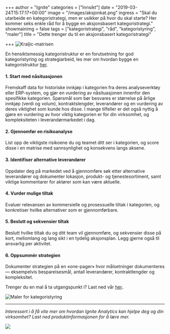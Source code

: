 +++
author = "Ignite"
categories = ["Innsikt"]
date = "2019-03-24T15:17:17+00:00"
image = "/images/aksjonkat.png"
ingress = "Skal du utarbeide en kategoristrategi, men er usikker på hvor du skal starte? Her kommer seks enkle råd for å bygge en aksjonsbasert kategoristrategi."
showmainimg = false
tags = ["kategoristrategi", "råd", "kategoristyring", "maler"]
title = "Dette trenger du til en aksjonsbasert kategoristrategi"

+++
![Kraljic-matrisen](https://cdn-images-1.medium.com/max/800/1*kw75yChEWgqD7lv3vx2-0g.png "Kraljic-matrisen")

En hensiktsmessig kategoristruktur er en forutsetning for god kategoristyring og strategiarbeid, les mer om hvordan bygge en kategoristruktur [her](https://www.ignite.no/blogg/innsikt/hvordan-bygge-en-hensiktsmessig-kategoristruktur/).

#### 1. Start med nåsituasjonen

Fremskaff data for historiske innkjøp i kategorien fra deres analyseverktøy eller ERP-system, og gjør en vurdering av nåsituasjonen innenfor den spesifikke kategorien. Spørsmål som bør besvares er størrelse på årlige innkjøp (verdi og volum), kontraktslengder, leverandører og en vurdering av deres viktighet som kunde hos disse. I mange tilfeller er det også nyttig å gjøre en vurdering av hvor viktig kategorien er for din virksomhet, og kompleksiteten i leverandørmarkedet i dag.

#### 2. Gjennomfør en risikoanalyse

List opp de viktigste risikoene du og teamet ditt ser i kategorien, og score disse i en matrise med sannsynlighet og konsekvens langs aksene.

#### 3. Identifiser alternative leverandører

Oppdater deg på markedet ved å gjennomføre søk etter alternative leverandører og dokumenter lokasjon, produkt- og tjenestesortiment, samt viktige kommentarer for aktører som kan være aktuelle.

#### 4. Vurder mulige tiltak

Evaluer relevansen av kommersielle og prosessuelle tiltak i kategorien, og konkretiser hvilke alternativer som er gjennomførbare.

#### 5. Beslutt og sekvensier tiltak

Beslutt hvilke tiltak du og ditt team vil gjennomføre, og sekvensier disse på kort, mellomlang og lang sikt i en tydelig aksjonsplan. Legg gjerne også til ansvarlig per aktivitet.

#### 6. Oppsummèr strategien

Dokumenter strategien på en «one-pager» hvor målsetninger dokumenteres — eksempelvis besparelsesmål, antall leverandører, kontraktlengder og kompleksitet.

Trenger du en mal å ta utgangspunkt i? Last ned vår [her](https://www.ignite.no/ignite-academy/maler/kategoristrategi/)**.**

![Maler for kategoristyring](https://cdn-images-1.medium.com/max/800/1*_uONa4-uKjIhoVow_0fCRA.png "Maler for kategoristyring")

***

_Interessert i å få vite mer om hvordan Ignite Analytics kan hjelpe deg og din virksomhet? Last ned produktinformasjonen for å lære mer._

[![](https://cdn-images-1.medium.com/max/800/1*RTWPsIOIwzj2nLgY88nNzA.png)](https://www.ignite.no/ignite-analytics/produktinformasjon/)